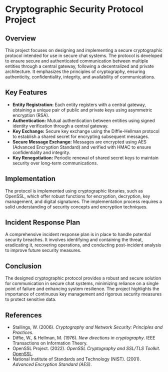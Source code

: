# Cryptographic Security Protocol Project

## Overview

This project focuses on designing and implementing a secure cryptographic protocol intended for use in secure chat systems. The protocol is developed to ensure secure and authenticated communication between multiple entities through a central gateway, following a decentralized and private architecture. It emphasizes the principles of cryptography, ensuring authenticity, confidentiality, integrity, and availability of communications.

## Key Features

- **Entity Registration:** Each entity registers with a central gateway, obtaining a unique pair of public and private keys using asymmetric encryption (RSA).
- **Authentication:** Mutual authentication between entities using signed identity verification through a central gateway.
- **Key Exchange:** Secure key exchange using the Diffie-Hellman protocol to establish a shared secret for encrypting subsequent messages.
- **Secure Message Exchange:** Messages are encrypted using AES (Advanced Encryption Standard) and verified with HMAC to ensure confidentiality and integrity.
- **Key Renegotiation:** Periodic renewal of shared secret keys to maintain security over long-term communications.

## Implementation

The protocol is implemented using cryptographic libraries, such as OpenSSL, which offer robust functions for encryption, decryption, key management, and digital signatures. The implementation process requires a solid understanding of security concepts and encryption techniques.

## Incident Response Plan

A comprehensive incident response plan is in place to handle potential security breaches. It involves identifying and containing the threat, eradicating it, recovering operations, and conducting post-incident analysis to improve future security measures.

## Conclusion

The designed cryptographic protocol provides a robust and secure solution for communication in secure chat systems, minimizing reliance on a single point of failure and enhancing system resilience. The project highlights the importance of continuous key management and rigorous security measures to protect sensitive data.

## References

- Stallings, W. (2006). *Cryptography and Network Security: Principles and Practices*.
- Diffie, W., & Hellman, M. (1976). *New directions in cryptography*. IEEE Transactions on Information Theory.
- OpenSSL Project. (2022). *OpenSSL Cryptography and SSL/TLS Toolkit*. [OpenSSL](https://www.openssl.org/).
- National Institute of Standards and Technology (NIST). (2001). *Advanced Encryption Standard (AES)*.

